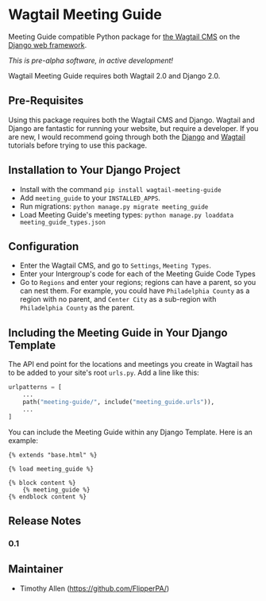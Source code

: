 # Wagtail Meeting Guide

Meeting Guide compatible Python package for [the Wagtail CMS](https://wagtail.io) on the [Django web framework](https://www.djangoproject.com).

*This is pre-alpha software, in active development!*

Wagtail Meeting Guide requires both Wagtail 2.0 and Django 2.0.

## Pre-Requisites

Using this package requires both the Wagtail CMS and Django. Wagtail and Django are fantastic for running your website, but require a developer. If you are new, I would recommend going through both the [Django](https://docs.djangoproject.com/en/dev/intro/tutorial01/) and [Wagtail](http://docs.wagtail.io/en/v2.4/getting_started/tutorial.html) tutorials before trying to use this package.

## Installation to Your Django Project

* Install with the command `pip install wagtail-meeting-guide`
* Add `meeting_guide` to your `INSTALLED_APPS`.
* Run migrations: `python manage.py migrate meeting_guide`
* Load Meeting Guide's meeting types: `python manage.py loaddata meeting_guide_types.json`

## Configuration

* Enter the Wagtail CMS, and go to `Settings`, `Meeting Types`.
* Enter your Intergroup's code for each of the Meeting Guide Code Types
* Go to `Regions` and enter your regions; regions can have a parent, so you can nest them. For example, you could have `Philadelphia County` as a region with no parent, and `Center City` as a sub-region with `Philadelphia County` as the parent.

## Including the Meeting Guide in Your Django Template

The API end point for the locations and meetings you create in Wagtail has to be added to your site's root `urls.py`. Add a line like this:

```python
urlpatterns = [
    ...
    path("meeting-guide/", include("meeting_guide.urls")),
    ...
]
```

You can include the Meeting Guide within any Django Template. Here is an example:

```django+html
{% extends "base.html" %}

{% load meeting_guide %}

{% block content %}
    {% meeting_guide %}
{% endblock content %}
```

## Release Notes

### 0.1

## Maintainer

* Timothy Allen (https://github.com/FlipperPA/)
